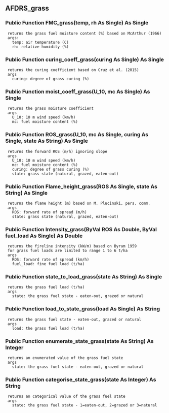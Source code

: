 ## AFDRS_grass

### Public Function FMC_grass(temp, rh As Single) As Single
     returns the grass fuel moisture content (%) based on McArthur (1966)
     args:
       temp: air temperature (C)
       rh: relative humidity (%)

### Public Function curing_coeff_grass(curing As Single) As Single
     returns the curing coefficient based on Cruz et al. (2015)
     args
       curing: degree of grass curing (%)

### Public Function moist_coeff_grass(U_10, mc As Single) As Single
     returns the grass moisture coefficient
     args
       U_10: 10 m wind speed (km/h)
       mc: fuel moisture content (%)

### Public Function ROS_grass(U_10, mc As Single, curing As Single, state As String) As Single
     returns the forward ROS (m/h) ignoring slope
     args
       U_10: 10 m wind speed (km/h)
       mc: fuel moisture content (%)
       curing: degree of grass curing (%)
       state: grass state (natural, grazed, eaten-out)

### Public Function Flame_height_grass(ROS As Single, state As String) As Single
     returns the flame height (m) based on M. Plucinski, pers. comm.
     args
       ROS: forward rate of spread (m/h)
       state: grass state (natural, grazed, eaten-out)

### Public Function Intensity_grass(ByVal ROS As Double, ByVal fuel_load As Single) As Double
     returns the fireline intensity (kW/m) based on Byram 1959
     for grass fuel loads are limited to range 1 to 6 t/ha
     args
       ROS: forward rate of spread (km/h)
       fuel_load: fine fuel load (t/ha)

### Public Function state_to_load_grass(state As String) As Single
     returns the grass fuel load (t/ha)
     args
       state: the grass fuel state - eaten-out, grazed or natural

### Public Function load_to_state_grass(load As Single) As String
     returns the grass fuel state - eaten-out, grazed or natural
     args
       load: the grass fuel load (t/ha)

### Public Function enumerate_state_grass(state As String) As Integer
     returns an enumerated value of the grass fuel state
     args
       state: the grass fuel state - eaten-out, grazed or natural

### Public Function categorise_state_grass(state As Integer) As String
     returns an categorical value of the grass fuel state
     args
       state: the grass fuel state - 1=eaten-out, 2=grazed or 3=natural
